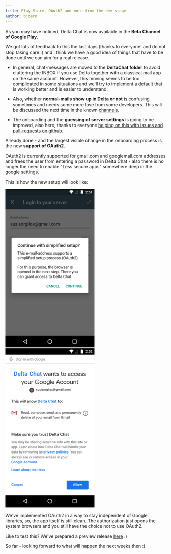 ```yaml
---
title: Play Store, OAuth2 and more from the dev stage 
author: bjoern
---
```


As you may have noticed, Delta Chat is now available 
in the **Beta Channel of Google Play**.

We got lots of feedback to this the last days
(thanks to everyone! and do not stop taking care :)
and i think we have a good idea of things that have to be done
until we can aim for a real release.

- In general, chat-messages are moved to the **DeltaChat folder**
  to avoid cluttering the INBOX 
  if you use Delta together with a classical mail app on the same account.
  However, this moving seems to be too complicated in some situations
  and we'll try to implement a default that is working better
  and is easier to understand.

- Also, whether **normal-mails show up in Delta or not**
  is confusing sometimes and needs some more love from some developers.
  This will be discussed the next time in the known [channels](contribute).

- The onboarding and the **guessing of server settings** is going to be improved,
  also here, thanks to everyone 
  [helping on this with issues and pull-requests on github](https://github.com/deltachat/deltachat-core/).
  
Already done - and the largest visible change in the onboarding process
is the new **support of OAuth2**.

OAuth2 is currently supported for gmail.com and googlemail.com addresses
and frees the user from entering a password in Delta Chat - 
also there is no longer the need to enable "Less secure apps" somewhere
deep in the google settings.

This is how the new setup will look like:

<img src="../assets/blog/2019-02-oauth2-ask.png" width="280"> <img src="../assets/blog/2019-02-oauth2-confirm.png" width="280">

We've implemented OAuth2 in a way to stay independent of Google libraries,
so, the app itself is still clean.
The authorization just opens the system browsers
and you still have the choice not to use OAuth2.

Like to test this? We've prepared a preview release
[here](https://github.com/deltachat/deltachat-android/releases/tag/oauth2-preview-0.101.1) :)

So far - looking forward to what will happen the next weeks then :)

